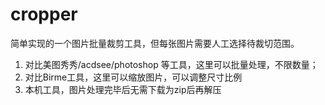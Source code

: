 # cropper
简单实现的一个图片批量裁剪工具，但每张图片需要人工选择待裁切范围。

1. 对比美图秀秀/acdsee/photoshop 等工具，这里可以批量处理，不限数量；
1. 对比Birme工具，这里可以缩放图片，可以调整尺寸比例
1. 本机工具，图片处理完毕后无需下载为zip后再解压


